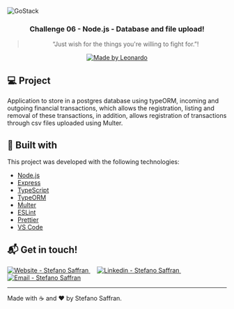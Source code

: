 <img alt="GoStack" src="https://res.cloudinary.com/stefanosaffran/image/upload/v1586943536/d32tomvl6x8onypta01h.png" />

<h3 align="center">
  Challenge 06 - Node.js - Database and file upload!
</h3>

<blockquote align="center">“Just wish for the things you're willing to fight for.”!</blockquote>

<p align="center">
  <a href="stefanosaffran.com">
    <img alt="Made by Leonardo" src="https://img.shields.io/badge/made%20by-Stefano Saffran-%2304D361">
  </a>
</p>

## :computer: Project

Application to store in a postgres database using typeORM, incoming and outgoing financial transactions, which allows the registration, listing and removal of these transactions, in addition, allows registration of transactions through csv files uploaded using Multer.

## :rocket: Built with

This project was developed with the following technologies:

-   [Node.js](https://nodejs.org/)
-   [Express](https://expressjs.com/)
-   [TypeScript](https://github.com/microsoft/TypeScript)
-   [TypeORM](https://typeorm.io/)
-   [Multer](https://github.com/expressjs/multer)
-   [ESLint](https://eslint.org/)
-   [Prettier](https://prettier.io/)
-   [VS Code](https://code.visualstudio.com/)

## :mailbox_with_mail: Get in touch!

<a href="https://stefanosaffran.com" target="_blank" >
  <img alt="Website - Stefano Saffran" src="https://img.shields.io/badge/Website--%23F8952D?style=social">
</a>&nbsp;&nbsp;&nbsp;
<a href="https://www.linkedin.com/in/stefanosaffran/" target="_blank" >
  <img alt="Linkedin - Stefano Saffran" src="https://img.shields.io/badge/Linkedin--%23F8952D?style=social&logo=linkedin">
</a>&nbsp;&nbsp;&nbsp;
<a href="mailto:stefanoas@gmail.com" target="_blank" >
  <img alt="Email - Stefano Saffran" src="https://img.shields.io/badge/Email--%23F8952D?style=social&logo=gmail">
</a>

---

Made with :coffee: and ❤️ by Stefano Saffran.
